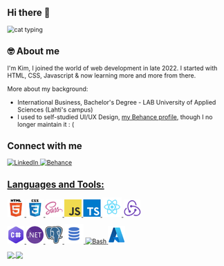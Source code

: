 ## Hi there 👋

<img alt="cat typing" height="200" src="https://images.gr-assets.com/hostedimages/1380423584ra/843925.gif" />

## :nerd_face: About me 
I'm Kim, I joined the world of web development in late 2022. I started with HTML, CSS, Javascript & now learning more and more from there. 

More about my background:
- International Business, Bachelor's Degree - LAB University of Applied Sciences (Lahti's campus)
- I used to self-studied UI/UX Design, [my Behance profile](https://www.behance.net/khanhngguyen), though I no longer maintain it : (

## Connect with me
<p float="left">
<a href="https://www.linkedin.com/in/khanhngguyen"><img alt="LinkedIn" height="32" width="32" src="https://cdn.jsdelivr.net/npm/simple-icons@v8/icons/linkedin.svg" />
<a href="https://www.behance.net/khanhngguyen"><img alt="Behance" height="32" width="32" src="https://cdn.jsdelivr.net/npm/simple-icons@v8/icons/behance.svg" />
</p>

## Languages and Tools:
<p float="left">
<img alt="HTML" height="40" width="40" src="https://raw.githubusercontent.com/github/explore/80688e429a7d4ef2fca1e82350fe8e3517d3494d/topics/html/html.png" />
<img alt="CSS" height="40" width="40" src="https://raw.githubusercontent.com/github/explore/80688e429a7d4ef2fca1e82350fe8e3517d3494d/topics/css/css.png" />
<img alt="SQL" height="40" width="40" src="https://raw.githubusercontent.com/github/explore/80688e429a7d4ef2fca1e82350fe8e3517d3494d/topics/sass/sass.png" />
<img alt="Javascript" height="40" width="40" src="https://raw.githubusercontent.com/github/explore/80688e429a7d4ef2fca1e82350fe8e3517d3494d/topics/javascript/javascript.png" />
<img alt="TypeScript" height="40" width="40" src="https://raw.githubusercontent.com/github/explore/80688e429a7d4ef2fca1e82350fe8e3517d3494d/topics/typescript/typescript.png" />
<img alt="React" height="45" width="45" src="https://raw.githubusercontent.com/github/explore/80688e429a7d4ef2fca1e82350fe8e3517d3494d/topics/react/react.png" />
<img alt="Redux" height="40" width="40" src="https://raw.githubusercontent.com/github/explore/80688e429a7d4ef2fca1e82350fe8e3517d3494d/topics/redux/redux.png" />
</p>
<p>
<img alt="CSharp" height="40" width="40" src="https://raw.githubusercontent.com/github/explore/80688e429a7d4ef2fca1e82350fe8e3517d3494d/topics/csharp/csharp.png" />
<img alt="Dotnet" height="40" width="40" src="https://raw.githubusercontent.com/github/explore/a92591a79a4ce31660058d7ccc66c79266931f61/topics/dotnet/dotnet.png" />
<img alt="PostgreSQL" height="40" width="40" src="https://raw.githubusercontent.com/github/explore/80688e429a7d4ef2fca1e82350fe8e3517d3494d/topics/postgresql/postgresql.png" />
<img alt="SQL" height="45" width="45" src="https://raw.githubusercontent.com/github/explore/80688e429a7d4ef2fca1e82350fe8e3517d3494d/topics/sql/sql.png" />
<img alt="Bash" height="45" width="45" src="https://d33wubrfki0l68.cloudfront.net/a1da522d0a3057a1bc3fb411fcbbf57a447c1146/65e71/img/symbol/svg/full_colored_dark.svg" />
<img alt="Azure" height="40" width="40" src="https://raw.githubusercontent.com/github/explore/eaef8552d8b082ffafe2bfc8a5023d47da904aac/topics/azure/azure.png" />
</p>

<!--
[![GitHub stats](https://github-readme-stats.vercel.app/api?username=khanhngguyen&count_private=true&show_icons=true&theme=solarized-light)](https://github.com/khanhngguyen/github-readme-stats)
[![Top Langs](https://github-readme-stats.vercel.app/api/top-langs/?username=khanhngguyen&layout=compact&show_icons=true&theme=solarized-light)](https://github.com/khanhngguyen/github-readme-stats)
-->

<p>
<img align="center" width="55%" src="https://github-readme-stats.vercel.app/api?username=khanhngguyen&count_private=true&show_icons=true&theme=buefy" />
  
<img align="center" width="37%" src="https://github-readme-stats.vercel.app/api/top-langs/?username=khanhngguyen&layout=compact&show_icons=true&theme=buefy&langs_count=10" />
</p>

<!--
##### Pinned repositories
<a href="https://github.com/anuraghazra/github-readme-stats">
  <img align="center" src="https://github-readme-stats.vercel.app/api/pin/?username=anuraghazra&repo=github-readme-stats" />
</a>
<a href="https://github.com/anuraghazra/convoychat">
  <img align="center" src="https://github-readme-stats.vercel.app/api/pin/?username=anuraghazra&repo=convoychat" />
</a>
-->

<!--
**khanhngguyen/khanhngguyen** is a ✨ _special_ ✨ repository because its `README.md` (this file) appears on your GitHub profile.

Here are some ideas to get you started:

- 🔭 I’m currently working on ...
- 🌱 I’m currently learning ...
- 👯 I’m looking to collaborate on ...
- 🤔 I’m looking for help with ...
- 💬 Ask me about ...
- 📫 How to reach me: ...
- 😄 Pronouns: ...
- ⚡ Fun fact: ...
-->
